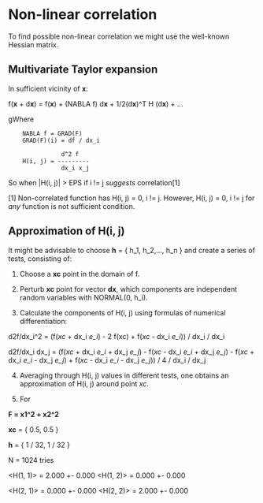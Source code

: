 # Non-linear correlation

To find possible non-linear correlation we might use the well-known Hessian matrix.

## Multivariate Taylor expansion

In sufficient vicinity of **x**:

f(**x** + d**x**) = f(**x**) + (NABLA f) d**x** + 1/2(d**x**)^T H (d**x**) + ...

gWhere 

```
    NABLA f = GRAD(F)
    GRAD(F)(i) = df / dx_i
```
```          
               d^2 f 
    H(i, j) = ---------
               dx_i x_j
```

So when |H(i, j)| > EPS if i != j *suggests* correlation[1]


[1] Non-correlated function has H(i, j) = 0, i != j. However, H(i, j) = 0, i != j for *any* function is not sufficient
condition.


## Approximation of H(i, j)

It might be advisable to choose **h** = { h_1, h_2,..., h_n }
and create a series of tests, consisting of:

1. Choose a **xc** point in the domain of f.

2. Perturb **xc** point for vector **dx**, which components are independent random variables with NORMAL(0, h_i).

3. Calculate the components of H(i, j) using formulas of numerical differentiation:

d2f/dx_i^2 = (f(*xc* + dx_i *e_i*) - 2 f(xc) + f(*xc* - dx_i *e_i*)) / dx_i / dx_i

d2f/dx_i dx_j = (f(*xc* + dx_i *e_i* + dx_j *e_j*) 
                 - f(*xc* - dx_i *e_i* + dx_j *e_j*) 
                 - f(*xc* + dx_i *e_i* - dx_j *e_j*)
                 + f(*xc* - dx_i *e_i* - dx_j *e_j*)) 
                 / 4 / dx_i / dx_j


4. Averaging through H(i, j) values in different tests, one obtains an approximation of H(i, j) around point *xc*.

5. For 

**F = x1^2 + x2^2**

**xc** = { 0.5, 0.5 }

**h** = { 1 / 32, 1 / 32 }

N = 1024 tries

<H(1, 1)> = 2.000 +- 0.000 <H(1, 2)> = 0.000 +- 0.000

<H(2, 1)> = 0.000 +- 0.000 <H(2, 2)> = 2.000 +- 0.000


